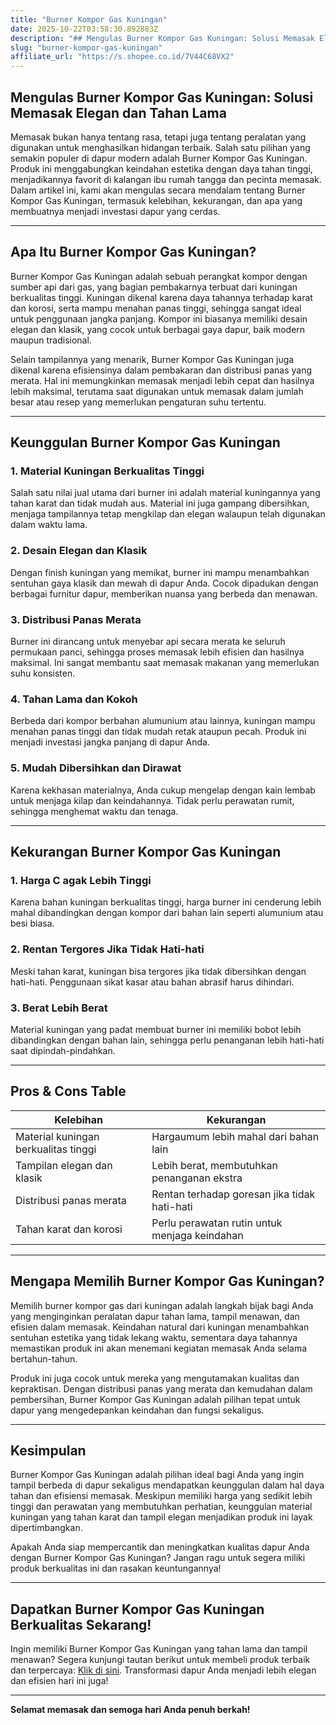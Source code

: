 ```yaml
---
title: "Burner Kompor Gas Kuningan"
date: 2025-10-22T03:58:30.892883Z
description: "## Mengulas Burner Kompor Gas Kuningan: Solusi Memasak Elegan dan Tahan Lama..."
slug: "burner-kompor-gas-kuningan"
affiliate_url: "https://s.shopee.co.id/7V44C68VX2"
---
```

## Mengulas Burner Kompor Gas Kuningan: Solusi Memasak Elegan dan Tahan Lama

Memasak bukan hanya tentang rasa, tetapi juga tentang peralatan yang digunakan untuk menghasilkan hidangan terbaik. Salah satu pilihan yang semakin populer di dapur modern adalah Burner Kompor Gas Kuningan. Produk ini menggabungkan keindahan estetika dengan daya tahan tinggi, menjadikannya favorit di kalangan ibu rumah tangga dan pecinta memasak. Dalam artikel ini, kami akan mengulas secara mendalam tentang Burner Kompor Gas Kuningan, termasuk kelebihan, kekurangan, dan apa yang membuatnya menjadi investasi dapur yang cerdas.

---

## Apa Itu Burner Kompor Gas Kuningan?

Burner Kompor Gas Kuningan adalah sebuah perangkat kompor dengan sumber api dari gas, yang bagian pembakarnya terbuat dari kuningan berkualitas tinggi. Kuningan dikenal karena daya tahannya terhadap karat dan korosi, serta mampu menahan panas tinggi, sehingga sangat ideal untuk penggunaan jangka panjang. Kompor ini biasanya memiliki desain elegan dan klasik, yang cocok untuk berbagai gaya dapur, baik modern maupun tradisional.

Selain tampilannya yang menarik, Burner Kompor Gas Kuningan juga dikenal karena efisiensinya dalam pembakaran dan distribusi panas yang merata. Hal ini memungkinkan memasak menjadi lebih cepat dan hasilnya lebih maksimal, terutama saat digunakan untuk memasak dalam jumlah besar atau resep yang memerlukan pengaturan suhu tertentu.

---

## Keunggulan Burner Kompor Gas Kuningan

### 1. Material Kuningan Berkualitas Tinggi

Salah satu nilai jual utama dari burner ini adalah material kuningannya yang tahan karat dan tidak mudah aus. Material ini juga gampang dibersihkan, menjaga tampilannya tetap mengkilap dan elegan walaupun telah digunakan dalam waktu lama.

### 2. Desain Elegan dan Klasik

Dengan finish kuningan yang memikat, burner ini mampu menambahkan sentuhan gaya klasik dan mewah di dapur Anda. Cocok dipadukan dengan berbagai furnitur dapur, memberikan nuansa yang berbeda dan menawan.

### 3. Distribusi Panas Merata

Burner ini dirancang untuk menyebar api secara merata ke seluruh permukaan panci, sehingga proses memasak lebih efisien dan hasilnya maksimal. Ini sangat membantu saat memasak makanan yang memerlukan suhu konsisten.

### 4. Tahan Lama dan Kokoh

Berbeda dari kompor berbahan alumunium atau lainnya, kuningan mampu menahan panas tinggi dan tidak mudah retak ataupun pecah. Produk ini menjadi investasi jangka panjang di dapur Anda.

### 5. Mudah Dibersihkan dan Dirawat

Karena kekhasan materialnya, Anda cukup mengelap dengan kain lembab untuk menjaga kilap dan keindahannya. Tidak perlu perawatan rumit, sehingga menghemat waktu dan tenaga.

---

## Kekurangan Burner Kompor Gas Kuningan

### 1. Harga C agak Lebih Tinggi

Karena bahan kuningan berkualitas tinggi, harga burner ini cenderung lebih mahal dibandingkan dengan kompor dari bahan lain seperti alumunium atau besi biasa.

### 2. Rentan Tergores Jika Tidak Hati-hati

Meski tahan karat, kuningan bisa tergores jika tidak dibersihkan dengan hati-hati. Penggunaan sikat kasar atau bahan abrasif harus dihindari.

### 3. Berat Lebih Berat

Material kuningan yang padat membuat burner ini memiliki bobot lebih dibandingkan dengan bahan lain, sehingga perlu penanganan lebih hati-hati saat dipindah-pindahkan.

---

## Pros & Cons Table

| **Kelebihan**                       | **Kekurangan**                                   |
|-------------------------------------|--------------------------------------------------|
| Material kuningan berkualitas tinggi | Hargaumum lebih mahal dari bahan lain           |
| Tampilan elegan dan klasik         | Lebih berat, membutuhkan penanganan ekstra    |
| Distribusi panas merata            | Rentan terhadap goresan jika tidak hati-hati   |
| Tahan karat dan korosi            | Perlu perawatan rutin untuk menjaga keindahan|

---

## Mengapa Memilih Burner Kompor Gas Kuningan?

Memilih burner kompor gas dari kuningan adalah langkah bijak bagi Anda yang menginginkan peralatan dapur tahan lama, tampil menawan, dan efisien dalam memasak. Keindahan natural dari kuningan menambahkan sentuhan estetika yang tidak lekang waktu, sementara daya tahannya memastikan produk ini akan menemani kegiatan memasak Anda selama bertahun-tahun.

Produk ini juga cocok untuk mereka yang mengutamakan kualitas dan kepraktisan. Dengan distribusi panas yang merata dan kemudahan dalam pembersihan, Burner Kompor Gas Kuningan adalah pilihan tepat untuk dapur yang mengedepankan keindahan dan fungsi sekaligus.

---

## Kesimpulan

Burner Kompor Gas Kuningan adalah pilihan ideal bagi Anda yang ingin tampil berbeda di dapur sekaligus mendapatkan keunggulan dalam hal daya tahan dan efisiensi memasak. Meskipun memiliki harga yang sedikit lebih tinggi dan perawatan yang membutuhkan perhatian, keunggulan material kuningan yang tahan karat dan tampil elegan menjadikan produk ini layak dipertimbangkan.

Apakah Anda siap mempercantik dan meningkatkan kualitas dapur Anda dengan Burner Kompor Gas Kuningan? Jangan ragu untuk segera miliki produk berkualitas ini dan rasakan keuntungannya!

---

## Dapatkan Burner Kompor Gas Kuningan Berkualitas Sekarang!

Ingin memiliki Burner Kompor Gas Kuningan yang tahan lama dan tampil menawan? Segera kunjungi tautan berikut untuk membeli produk terbaik dan terpercaya: [Klik di sini](https://s.shopee.co.id/7V44C68VX2). Transformasi dapur Anda menjadi lebih elegan dan efisien hari ini juga!

---

**Selamat memasak dan semoga hari Anda penuh berkah!**